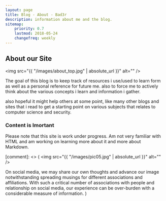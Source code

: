 ```yaml
---
layout: page
title: Blog - About - Bad3r
description: information about me and the blog.
sitemap:
    priority: 0.7
    lastmod: 2018-05-24
    changefreq: weekly
---
```

## About our Site

<span class="image left"><img src="{{ "/images/about_top.jpg" | absolute_url }}" alt="" /></span>

The goal of this blog is to keep track of resources i use/used to learn form as well as a personal reference for future me. also to force me to actively think about the various concepts i learn and information i gather.

also hopeful it might help others at some point, like many other blogs and sites that i read to get a starting point on various subjects that relates to computer science and security.

### Content is Imortant
<div class="box">
  <p>
  Please note that this site is work under progress. Am not very familiar with HTML and am working on learning more about it and more about Markdown.
  </p>
</div>

[comment]: <> (
<span class="image left"><img src="{{ "/images/pic05.jpg" | absolute_url }}" alt="" /></span>

On social media, we may share our own thoughts and advance our image notwithstanding spreading musings for different associations and affiliations. With such a critical number of associations with people and relationship on social media, our experience can be over-burden with a considerable measure of information.
)
